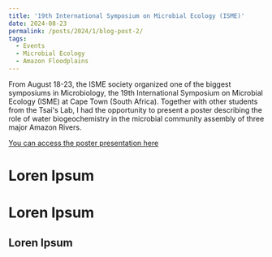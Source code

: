 ```yaml
---
title: '19th International Symposium on Microbial Ecology (ISME)'
date: 2024-08-23
permalink: /posts/2024/1/blog-post-2/
tags:
  - Events
  - Microbial Ecology
  - Amazon Floodplains
---
```


From August 18-23, the ISME society organized one of the biggest symposiums in Microbiology, the 19th International Symposium on Microbial Ecology (ISME) at Cape Town (South Africa). Together with other students from the Tsai's Lab,
I had the opportunity to present a poster describing the role of water biogeochemistry in the microbial community assembly of three major Amazon Rivers.

[You can access the poster presentation here](https://guto-monteiro.com/conferences/2024-poster-2)


Loren Ipsum
======

Loren Ipsum
======

Loren Ipsum
------
